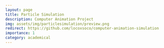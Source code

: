 ```yaml
---
layout: page
title: Particle Simulation
description: Computer Animation Project
img: assets/img/particlesimulation/preview.png
redirect: https://github.com/locoxsoco/computer-animation-simulation
importance: 1
category: academical
---
```

